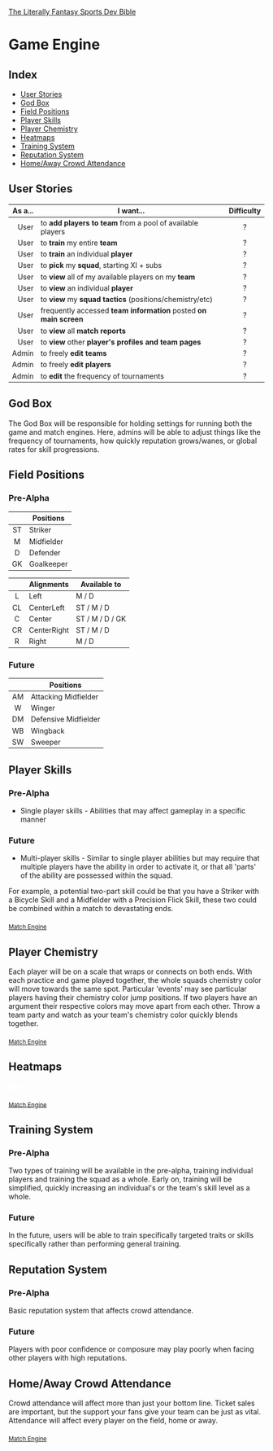 [The Literally Fantasy Sports Dev Bible](https://github.com/mharr171/The-Literally-Fantasy-Sports-Dev-Bible)

# Game Engine

## Index

+ [User Stories](#user-stories)
+ [God Box](#god-box)
+ [Field Positions](#field-positions)
+ [Player Skills](#player-skills)
+ [Player Chemistry](#player-chemistry)
+ [Heatmaps](#heatmaps)
+ [Training System](#training-system)
+ [Reputation System](#reputation-system)
+ [Home/Away Crowd Attendance](#homeaway-crowd-attendance)

## User Stories

| As a... | I want... | Difficulty |
| ---:| --- |:---:|
| User | to **add players to team** from a pool of available players | ? |
| User | to **train** my entire **team** | ? |
| User | to **train** an individual **player** | ? |
| User | to **pick** my **squad**, starting XI + subs | ? |
| User | to **view** all of my available players on my **team** | ? |
| User | to **view** an individual **player** | ? |
| User | to **view** my **squad tactics** (positions/chemistry/etc) | ? |
| User | frequently accessed **team information** posted **on main screen** | ? |
| User | to **view** all **match reports** | ? |
| User | to **view** other **player's profiles and team pages** | ? |
| Admin | to freely **edit teams** | ? |
| Admin | to freely **edit players** | ? |
| Admin | to **edit** the frequency of tournaments | ? |

## God Box

The God Box will be responsible for holding settings for running both the game and match engines. Here, admins will be able to adjust things like the frequency of tournaments, how quickly reputation grows/wanes, or global rates for skill progressions.

## Field Positions

### Pre-Alpha

|   | Positions |
|:---:| --- |
| ST | Striker |
| M | Midfielder |
| D | Defender |
| GK | Goalkeeper |

|   | Alignments | Available to |
|:---:| --- | --- |
| L | Left | M / D |
| CL | CenterLeft | ST / M / D |
| C | Center | ST / M / D / GK |
| CR | CenterRight | ST / M / D |
| R | Right | M / D |

### Future

|   | Positions |
|:---:| --- |
| AM | Attacking Midfielder |
| W | Winger |
| DM | Defensive Midfielder |
| WB | Wingback |
| SW | Sweeper |

## Player Skills

### Pre-Alpha

+ Single player skills - Abilities that may affect gameplay in a specific manner

### Future

+ Multi-player skills - Similar to single player abilities but may require that multiple players have the ability in order to activate it, or that all 'parts' of the ability are possessed within the squad.

For example, a potential two-part skill could be that you have a Striker with a Bicycle Skill and a Midfielder with a Precision Flick Skill, these two could be combined within a match to devastating ends.

<sub>[Match Engine](https://github.com/mharr171/The-Literally-Fantasy-Sports-Dev-Bible/blob/master/pages/match_engine.md#player-skills)</sub>

## Player Chemistry

Each player will be on a scale that wraps or connects on both ends. With each practice and game played together, the whole squads chemistry color will move towards the same spot. Particular 'events' may see particular players having their chemistry color jump positions. If two players have an argument their respective colors may move apart from each other. Throw a team party and watch as your team's chemistry color quickly blends together.

<sub>[Match Engine](https://github.com/mharr171/The-Literally-Fantasy-Sports-Dev-Bible/blob/master/pages/match_engine.md#player-chemistry)</sub>

## Heatmaps

![...](../resources/ellipsis.gif)

<sub>[Match Engine](https://github.com/mharr171/The-Literally-Fantasy-Sports-Dev-Bible/blob/master/pages/match_engine.md#heatmaps)</sub>

## Training System

### Pre-Alpha

Two types of training will be available in the pre-alpha, training individual players and training the squad as a whole. Early on, training will be  simplified, quickly increasing an individual's or the team's skill level as a whole.

### Future

In the future, users will be able to train specifically targeted traits or skills specifically rather than performing general training.

## Reputation System

### Pre-Alpha

Basic reputation system that affects crowd attendance.

### Future

Players with poor confidence or composure may play poorly when facing other players with high reputations.

## Home/Away Crowd Attendance

Crowd attendance will affect more than just your bottom line. Ticket sales are important, but the support your fans give your team can be just as vital. Attendance will affect every player on the field, home or away.

<sub>[Match Engine](https://github.com/mharr171/The-Literally-Fantasy-Sports-Dev-Bible/blob/master/pages/match_engine.md#homeaway-crowd-attendance)</sub>
